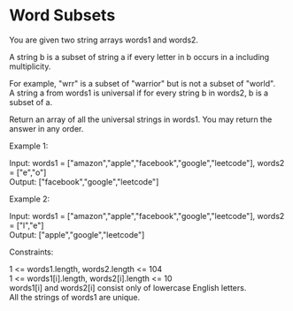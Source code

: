 # Word Subsets

You are given two string arrays words1 and words2.

A string b is a subset of string a if every letter in b occurs in a including multiplicity.

For example, "wrr" is a subset of "warrior" but is not a subset of "world".\
A string a from words1 is universal if for every string b in words2, b is a subset of a.

Return an array of all the universal strings in words1. You may return the answer in any order.

Example 1:

Input: words1 = ["amazon","apple","facebook","google","leetcode"], words2 = ["e","o"]\
Output: ["facebook","google","leetcode"]

Example 2:

Input: words1 = ["amazon","apple","facebook","google","leetcode"], words2 = ["l","e"]\
Output: ["apple","google","leetcode"]
 
Constraints:

1 <= words1.length, words2.length <= 104\
1 <= words1[i].length, words2[i].length <= 10\
words1[i] and words2[i] consist only of lowercase English letters.\
All the strings of words1 are unique.